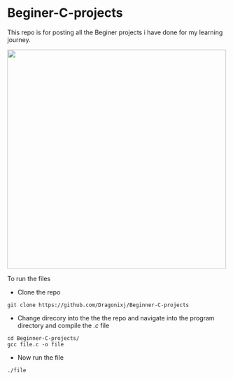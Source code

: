 # Beginer-C-projects

This repo is for posting all the Beginer projects i have done for
my learning journey.

<img src="https://c.tenor.com/GfSX-u7VGM4AAAAC/coding.gif"
     width="500"
     height="500">

To run the files
- Clone the repo
```
git clone https://github.com/Dragonixj/Beginner-C-projects
```

- Change direcory into the the the repo and navigate into the program directory and compile the *.c* file

```
cd Beginner-C-projects/
gcc file.c -o file
```

- Now run the file
```
./file
```
